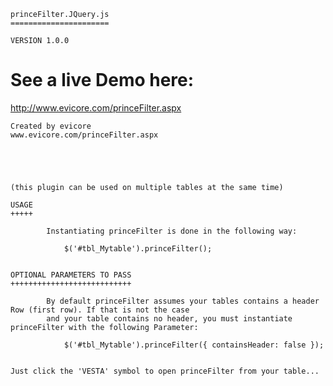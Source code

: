 	princeFilter.JQuery.js
    ======================

    VERSION 1.0.0
    
See a live Demo here:
=====================
http://www.evicore.com/princeFilter.aspx


    Created by evicore
    www.evicore.com/princeFilter.aspx





    (this plugin can be used on multiple tables at the same time)

	USAGE
	+++++
	
			Instantiating princeFilter is done in the following way:
			
				$('#tbl_Mytable').princeFilter();


    OPTIONAL PARAMETERS TO PASS
    +++++++++++++++++++++++++++

            By default princeFilter assumes your tables contains a header Row (first row). If that is not the case
            and your table contains no header, you must instantiate princeFilter with the following Parameter:

                $('#tbl_Mytable').princeFilter({ containsHeader: false });
    
    
    Just click the 'VESTA' symbol to open princeFilter from your table...
